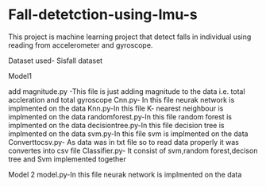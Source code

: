 # Fall-detetction-using-Imu-s
This project is machine learning project that detect falls in individual using reading from accelerometer and gyroscope.

Dataset used-
						Sisfall dataset

Model1
 
add magnitude.py -This file is just adding magnitude to the data i.e. total accleration and total gyroscope 
Cnn.py- In this file neurak network is implmented on the data
Knn.py-In this file K- nearest neighbour is implmented on the data
randomforest.py-In this file random forest is implmented on the data
decisiontree.py-In this file decision tree is implmented on the data
svm.py-In this file svm is implmented on the data
Converttocsv.py- As data was in txt file so to read data properly it was convertes into csv file
Classifier.py- It consist of svm,random forest,decison tree and Svm implemented together

Model 2
model.py-In this file neurak network is implmented on the data


